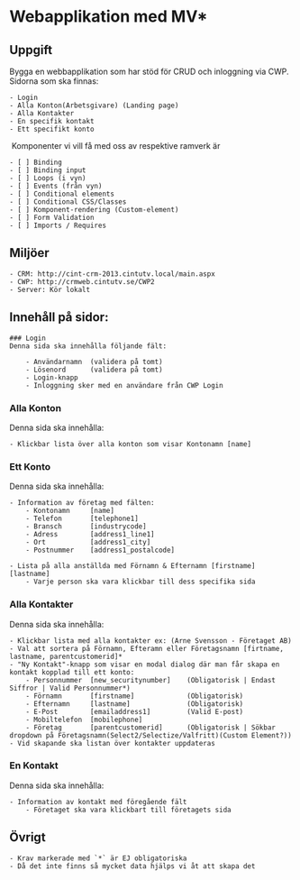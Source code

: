 # Webapplikation med MV*

## Uppgift
Bygga en webbapplikation som har stöd för CRUD och inloggning via CWP. Sidorna som ska finnas:

    - Login
    - Alla Konton(Arbetsgivare) (Landing page)
    - Alla Kontakter
    - En specifik kontakt
    - Ett specifikt konto
​
Komponenter vi vill få med oss av respektive ramverk är

    - [ ] Binding
    - [ ] Binding input
    - [ ] Loops (i vyn)
    - [ ] Events (från vyn)
    - [ ] Conditional elements
    - [ ] Conditional CSS/Classes
    - [ ] Komponent-rendering (Custom-element)
    - [ ] Form Validation
    - [ ] Imports / Requires

## Miljöer
    - CRM: http://cint-crm-2013.cintutv.local/main.aspx
    - CWP: http://crmweb.cintutv.se/CWP2
    - Server: Kör lokalt

## Innehåll på sidor:
    ### Login
    Denna sida ska innehålla följande fält:

        - Användarnamn  (validera på tomt)
        - Lösenord      (validera på tomt)
        - Login-knapp
        - Inloggning sker med en användare från CWP Login


### Alla Konton
Denna sida ska innehålla:

    - Klickbar lista över alla konton som visar Kontonamn [name]


### Ett Konto
Denna sida ska innehålla:

    - Information av företag med fälten:
        - Kontonamn     [name]
        - Telefon       [telephone1]
        - Bransch       [industrycode]
        - Adress        [address1_line1]
        - Ort           [address1_city]
        - Postnummer    [address1_postalcode]

    - Lista på alla anställda med Förnamn & Efternamn [firstname] [lastname]
        - Varje person ska vara klickbar till dess specifika sida


### Alla Kontakter
Denna sida ska innehålla:

    - Klickbar lista med alla kontakter ex: (Arne Svensson - Företaget AB)
    - Val att sortera på Förnamn, Efteramn eller Företagsnamn [firtname, lastname, parentcustomerid]*
    - "Ny Kontakt"-knapp som visar en modal dialog där man får skapa en kontakt kopplad till ett konto:
        - Personnummer  [new_securitynumber]    (Obligatorisk | Endast Siffror | Valid Personnummer*)
        - Förnamn       [firstname]             (Obligatorisk)
        - Efternamn     [lastname]              (Obligatorisk)
        - E-Post        [emailaddress1]         (Valid E-post)
        - Mobiltelefon  [mobilephone]
        - Företag       [parentcustomerid]      (Obligatorisk | Sökbar dropdown på Företagsnamn(Select2/Selectize/Valfritt)(Custom Element?))
    - Vid skapande ska listan över kontakter uppdateras


### En Kontakt
Denna sida ska innehålla:

    - Information av kontakt med föregående fält
        - Företaget ska vara klickbart till företagets sida


## Övrigt
    - Krav markerade med `*` är EJ obligatoriska
    - Då det inte finns så mycket data hjälps vi åt att skapa det